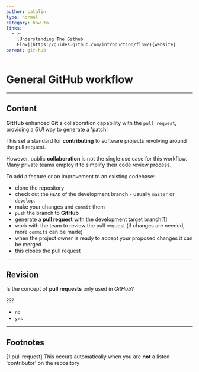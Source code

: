 ```yaml
---
author: catalin
type: normal
category: how to
links:
  - >-
    [Understanding The Github
    Flow](https://guides.github.com/introduction/flow/){website}
parent: git-hub
---
```


# General **GitHub** workflow


---

## Content

**GitHub** enhanced **Git**'s collaboration capability with the `pull request`, providing a *GUI* way to generate a 'patch'.

This set a standard for **contributing** to software projects revolving around the pull request. 

However, public **collaboration** is not the single use case for this workflow. Many private teams employ it to simplify their code review process.

 To add a feature or an improvement to an existing codebase:

* clone the repository
* check out the `HEAD` of the development branch - usually `master` or `develop`.
* make your changes and  `commit` them
* `push` the branch to **GitHub**
* generate a **pull request** with the development target branch[1]
* work with the team to review the pull request (if changes are needed, more `commit`s can be made)
* when the project owner is ready to accept your proposed changes it can be merged
* this closes the pull request 


---

## Revision

Is the concept of **pull requests** only used in *GitHub*?

???

* `no`
* `yes`


---

## Footnotes

[1:pull request] This occurs automatically when you are **not** a listed 'contributor' on the repository
 
